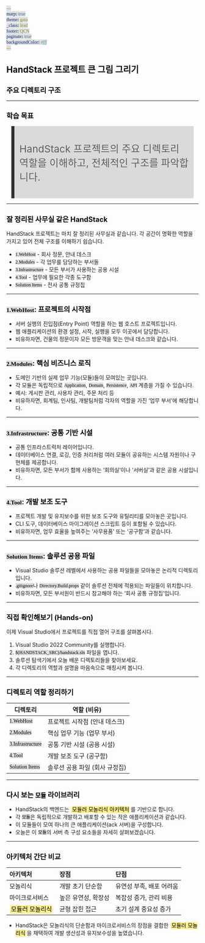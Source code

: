 ```yaml
---
marp: true
theme: gaia
_class: lead
footer: QCN
paginate: true
backgroundColor: #fff
---
```


<style>
:root {
  font-family: Pretendard;
  --border-color: #303030;
  --text-color: #0a0a0a;
  --bg-color-alt: #dadada;
  --mark-background: #ffef92;
}

h1 {
  border-bottom: none;
  font-size: 1.6em;
}

h2 {
  border-bottom: none;
  font-size: 1.3em;
}

h3 {
  font-size: 1.1em;
}

h4 {
  font-size: 1.05em;
}

h5 {
  font-size: 1em;
}

h6 {
  font-size: 0.9em;
}

h1,
h2,
h3,
h4,
h5,
h6 {
  color: var(--text-color);
}

code:not([class*="language-"]) {
  font-family: D2Coding;
  color: #000;
  vertical-align: text-bottom;
  background-color: rgba(100, 100, 100, 0.2);
}

section {
  background-image: linear-gradient(to bottom right, #f7f7f7 0%, #d3d3d3 100%);
}

section table {
    margin: auto;
    font-size: 28px;
}

section::after {
  font-size: 0.75em;
  content: attr(data-marpit-pagination) " / " attr(data-marpit-pagination-total);
}

img[alt~="center"] {
  display: block;
  margin: 0 auto;
}

blockquote {
  font-size: 26px;
  border-left: 8px solid var(--border-color);
  background: var(--bg-color-alt);
  margin: 0.5em;
  padding: 0.5em;
}

blockquote::before,
blockquote::after {
    content: '';
}

mark {
  background-color: var(--mark-background);
  padding: 0 2px 2px;
  border-radius: 4px;
  margin: 0 2px;
}

section.tinytext>p,
section.tinytext>ul,
section.tinytext>blockquote {
  font-size: 0.65em;
}
</style>

# HandStack 프로젝트 큰 그림 그리기

## 주요 디렉토리 구조

---

## 학습 목표

> HandStack 프로젝트의 주요 디렉토리 역할을 이해하고, 전체적인 구조를 파악합니다.

---

## 잘 정리된 사무실 같은 HandStack

HandStack 프로젝트는 마치 잘 정리된 사무실과 같습니다. 각 공간이 명확한 역할을 가지고 있어 전체 구조를 이해하기 쉽습니다.

- `1.WebHost`       - 회사 정문, 안내 데스크
- `2.Modules`       - 각 업무를 담당하는 부서들
- `3.Infrastructure`  - 모든 부서가 사용하는 공용 시설
- `4.Tool`            - 업무에 필요한 각종 도구함
- `Solution Items`  - 전사 공통 규정집

---

## `1.WebHost`: 프로젝트의 시작점

- 서버 실행의 진입점(Entry Point) 역할을 하는 웹 호스트 프로젝트입니다.
- 웹 애플리케이션의 환경 설정, 시작, 실행을 모두 이곳에서 담당합니다.
- 비유하자면, 건물의 정문이자 모든 방문객을 맞는 안내 데스크와 같습니다.

---

## `2.Modules`: 핵심 비즈니스 로직

- 도메인 기반의 실제 업무 기능(모듈)들이 모여있는 곳입니다.
- 각 모듈은 독립적으로 `Application`, `Domain`, `Persistence`, `API` 계층을 가질 수 있습니다.
- 예시: 게시판 관리, 사용자 관리, 주문 처리 등
- 비유하자면, 회계팀, 인사팀, 개발팀처럼 각자의 역할을 가진 ‘업무 부서’에 해당합니다.

---

## `3.Infrastructure`: 공통 기반 시설

- 공통 인프라스트럭처 레이어입니다.
- 데이터베이스 연결, 로깅, 인증 처리처럼 여러 모듈이 공유하는 시스템 자원이나 구현체를 제공합니다.
- 비유하자면, 모든 부서가 함께 사용하는 ‘회의실’이나 ‘서버실’과 같은 공용 시설입니다.

---

## `4.Tool`: 개발 보조 도구

- 프로젝트 개발 및 유지보수를 위한 보조 도구와 유틸리티를 모아놓은 곳입니다.
- CLI 도구, 데이터베이스 마이그레이션 스크립트 등이 포함될 수 있습니다.
- 비유하자면, 업무 효율을 높여주는 ‘사무용품’ 또는 ‘공구함’과 같습니다.

---

## `Solution Items`: 솔루션 공용 파일

- Visual Studio 솔루션 레벨에서 사용하는 공용 파일들을 모아놓은 논리적 디렉토리입니다.
- `.gitignore`나 `Directory.Build.props` 같이 솔루션 전체에 적용되는 파일들이 위치합니다.
- 비유하자면, 모든 부서원이 반드시 참고해야 하는 ‘회사 공통 규정집’입니다.

---

## 직접 확인해보기 (Hands-on)

이제 Visual Studio에서 프로젝트를 직접 열어 구조를 살펴봅시다.

1. Visual Studio 2022 Community를 실행합니다.
2. `$(HANDSTACK_SRC)/handstack.sln` 파일을 엽니다.
3. 솔루션 탐색기에서 오늘 배운 디렉토리들을 찾아보세요.
4. 각 디렉토리의 역할과 설명을 마음속으로 매칭시켜 봅니다.

---

## 디렉토리 역할 정리하기

| 디렉토리           | 역할 (비유)                       |
| ------------------ | --------------------------------- |
| `1.WebHost`        | 프로젝트 시작점 (안내 데스크)     |
| `2.Modules`        | 핵심 업무 기능 (업무 부서)        |
| `3.Infrastructure` | 공통 기반 시설 (공용 시설)        |
| `4.Tool`           | 개발 보조 도구 (공구함)           |
| `Solution Items`   | 솔루션 공용 파일 (회사 규정집)    |


---

## 다시 보는 `모듈` 라이브러리

- HandStack의 백엔드는 <mark>모듈러 모놀리식 아키텍처</mark>를 기반으로 합니다.
- 각 `모듈`은 독립적으로 개발하고 배포할 수 있는 작은 애플리케이션과 같습니다.
- 이 모듈들이 모여 하나의 큰 애플리케이션(ack 서버)을 구성합니다.
- 오늘은 이 `모듈`의 서버 측 구성 요소들을 자세히 살펴보겠습니다.

---

## 아키텍처 간단 비교

| 아키텍처 | 장점 | 단점 |
| :--- | :--- | :--- |
| 모놀리식 | 개발 초기 단순함 | 유연성 부족, 배포 어려움 |
| 마이크로서비스 | 높은 유연성, 확장성 | 복잡성 증가, 관리 비용 |
| <mark>모듈러 모놀리식</mark> | 균형 잡힌 접근 | 초기 설계 중요성 증가 |

- HandStack은 모놀리식의 단순함과 마이크로서비스의 장점을 결합한 <mark>모듈러 모놀리식</mark>을 채택하여 개발 생산성과 유지보수성을 높였습니다.

